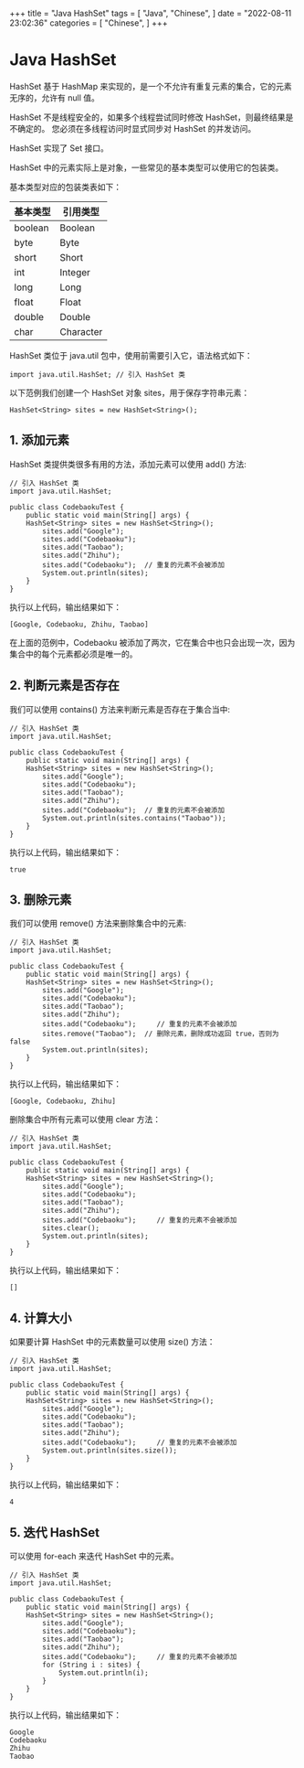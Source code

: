 +++
title = "Java HashSet"
tags = [
"Java",
"Chinese",
]
date = "2022-08-11 23:02:36"
categories = [
"Chinese",
]
+++
# Java HashSet

HashSet 基于 HashMap 来实现的，是一个不允许有重复元素的集合，它的元素无序的，允许有 null 值。

HashSet 不是线程安全的，如果多个线程尝试同时修改 HashSet，则最终结果是不确定的。 您必须在多线程访问时显式同步对 HashSet
的并发访问。

HashSet 实现了 Set 接口。

HashSet 中的元素实际上是对象，一些常见的基本类型可以使用它的包装类。

基本类型对应的包装类表如下：

基本类型| 引用类型  
---|---  
boolean| Boolean  
byte| Byte  
short| Short  
int| Integer  
long| Long  
float| Float  
double| Double  
char| Character  
  
HashSet 类位于 java.util 包中，使用前需要引入它，语法格式如下：

    
    
    import java.util.HashSet; // 引入 HashSet 类

以下范例我们创建一个 HashSet 对象 sites，用于保存字符串元素：

    
    
    HashSet<String> sites = new HashSet<String>();



## 1\. 添加元素

HashSet 类提供类很多有用的方法，添加元素可以使用 add() 方法:

    
    
    // 引入 HashSet 类      
    import java.util.HashSet;
    
    public class CodebaokuTest {
        public static void main(String[] args) {
        HashSet<String> sites = new HashSet<String>();
            sites.add("Google");
            sites.add("Codebaoku");
            sites.add("Taobao");
            sites.add("Zhihu");
            sites.add("Codebaoku");  // 重复的元素不会被添加
            System.out.println(sites);
        }
    }
    

执行以上代码，输出结果如下：

    
    
    [Google, Codebaoku, Zhihu, Taobao]

在上面的范例中，Codebaoku 被添加了两次，它在集合中也只会出现一次，因为集合中的每个元素都必须是唯一的。



## 2\. 判断元素是否存在

我们可以使用 contains() 方法来判断元素是否存在于集合当中:

    
    
    // 引入 HashSet 类      
    import java.util.HashSet;
    
    public class CodebaokuTest {
        public static void main(String[] args) {
        HashSet<String> sites = new HashSet<String>();
            sites.add("Google");
            sites.add("Codebaoku");
            sites.add("Taobao");
            sites.add("Zhihu");
            sites.add("Codebaoku");  // 重复的元素不会被添加
            System.out.println(sites.contains("Taobao"));
        }
    }
    

执行以上代码，输出结果如下：

    
    
    true



## 3\. 删除元素

我们可以使用 remove() 方法来删除集合中的元素:

    
    
    // 引入 HashSet 类      
    import java.util.HashSet;
    
    public class CodebaokuTest {
        public static void main(String[] args) {
        HashSet<String> sites = new HashSet<String>();
            sites.add("Google");
            sites.add("Codebaoku");
            sites.add("Taobao");
            sites.add("Zhihu");
            sites.add("Codebaoku");     // 重复的元素不会被添加
            sites.remove("Taobao");  // 删除元素，删除成功返回 true，否则为 false
            System.out.println(sites);
        }
    }
    

执行以上代码，输出结果如下：

    
    
    [Google, Codebaoku, Zhihu]

删除集合中所有元素可以使用 clear 方法：

    
    
    // 引入 HashSet 类      
    import java.util.HashSet;
    
    public class CodebaokuTest {
        public static void main(String[] args) {
        HashSet<String> sites = new HashSet<String>();
            sites.add("Google");
            sites.add("Codebaoku");
            sites.add("Taobao");
            sites.add("Zhihu");
            sites.add("Codebaoku");     // 重复的元素不会被添加
            sites.clear();  
            System.out.println(sites);
        }
    }    
    

执行以上代码，输出结果如下：

    
    
    []



## 4\. 计算大小

如果要计算 HashSet 中的元素数量可以使用 size() 方法：

    
    
    // 引入 HashSet 类      
    import java.util.HashSet;
    
    public class CodebaokuTest {
        public static void main(String[] args) {
        HashSet<String> sites = new HashSet<String>();
            sites.add("Google");
            sites.add("Codebaoku");
            sites.add("Taobao");
            sites.add("Zhihu");
            sites.add("Codebaoku");     // 重复的元素不会被添加
            System.out.println(sites.size());  
        }
    }
    

执行以上代码，输出结果如下：

    
    
    4



## 5\. 迭代 HashSet

可以使用 for-each 来迭代 HashSet 中的元素。

    
    
    // 引入 HashSet 类      
    import java.util.HashSet;
    
    public class CodebaokuTest {
        public static void main(String[] args) {
        HashSet<String> sites = new HashSet<String>();
            sites.add("Google");
            sites.add("Codebaoku");
            sites.add("Taobao");
            sites.add("Zhihu");
            sites.add("Codebaoku");     // 重复的元素不会被添加
            for (String i : sites) {
                System.out.println(i);
            }
        }
    }   
    

执行以上代码，输出结果如下：

    
    
    Google
    Codebaoku
    Zhihu
    Taobao
    

